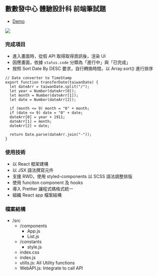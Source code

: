 ## 數數發中心 體驗設計科 前端筆試題

- [Demo](https://zoeaeen13.github.io/DDT_F2E_Practice/)

![](https://i.imgur.com/25OX3tq.png)

### 完成項目
- 進入畫面時，從假 API 取得取得資訊後，渲染 UI
- 因應畫面，依據 `status.code` 分類為「進行中」與「已完成」
- 按照 Sort Date By DESC 要求，自行轉換時間，以 Array.sort() 進行排序

```
// Date converter to TimeStamp
export function transferDate(taiwanDate) {
  let dateArr = taiwanDate.split("/");
  let year = Number(dateArr[0]);
  let month = Number(dateArr[1]);
  let date = Number(dateArr[2]);

  if (month <= 9) month = "0" + month;
  if (date <= 9) date = "0" + date;
  dateArr[0] = year + 1911;
  dateArr[1] = month;
  dateArr[2] = date;

  return Date.parse(dateArr.join("-"));
}
```


### 使用技術
- 以 React 框架建構
- 以 JSX 語法撰寫元件
- 支援 RWD，使用 styled-components 以 SCSS 語法調整排版
- 使用 funciton component 及 hooks
- 導入 Prettier 讓程式碼格式統一
- 組織 React app 檔案結構

### 檔案結構
- /src
    - /components
        - App.js
        - List.js
    - /constants
        - style.js
    - index.css
    - index.js
    - utills.js: All Utility functions
    - WebAPI.js: Integrate to call API

